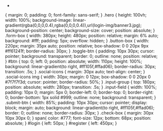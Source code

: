*
{
	margin: 0;
	padding: 0;
	font-family: sans-serif;
}
.hero
{
	height: 100vh;
	width: 100%;
	background-image: linear-gradient(rgba(0,0,0,0.4),rgba(0,0,0,0.4)),url(login-img/banner3.jpg);
	background-position: center;
	background-size: cover;
	position: absolute;
}
.form-box
{
	width: 380px;
	height: 480px;
	position: relative;
	margin: 6% auto;
	background: #fff;
	padding: 5px;
	overflow: hidden;
}
.button-box
{
	width: 220px;
	margin: 35px auto;
	position: relative;
	box-shadow: 0 0 20px 9px #ff61241f;
	border-radius: 30px;
}
.toggle-btn
{
	padding: 10px 30px;
	cursor: pointer;
	background: transparent;
	border: 0;
	outline: none;
	position: relative;
}
#btn
{
	top: 0;
	left: 0;
	position: absolute;
	width: 110px;
	height: 100%;
	background: linear-gradient(to right, #ff105f,#ffad06);
	border-radius: 30px;
	transition: .5s;
}
.social-icons
{
	margin: 30px auto;
	text-align: center;
}
.social-icons img
{
	width: 30px;
	margin: 0 12px;
	box-shadow: 0 0 20px 0 #7f7f7f3d;
	cursor: pointer;
    border-radius: 50%;
}
.input-group
{
	top: 180px;
	position: absolute;
	width: 280px;
	transition: .5s;
}
.input-field
{
	width: 100%;
	padding: 10px 0;
	margin: 5px 0;
	border-left: 0;
	border-top: 0;
	border-right: 0;
	border-bottom: 1px solid #999;
	outline: none;
	background: transparent;
}
.submit-btn
{
	width: 85%;
	padding: 10px 30px;
	cursor: pointer;
	display: block;
	margin: auto;
	background: linear-gradient(to right, #ff105f,#ffad06);
	border: 0;
	outline: none;
	border-radius: 30px;
}
.check-box
{
	margin: 30px 10px 30px 0;
}
span{
	color: #777;
	font-size: 12px;
	bottom: 68px;
	position: absolute;
}
#login
{
	left: 50px;
}
#register
{
	left: 450px;
}
